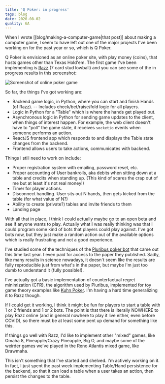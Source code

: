 ```yaml
---
title: 'Q Poker: in progress'
tags: blog
date: 2020-08-02
quality: GA
---
```


When I wrote [[blog/making-a-computer-game|that post]] about making a computer game, I seem to have left out one of the major projects I've been working on for the past year or so, which is Q Poker.

Q Poker is envisioned as an online poker site, with play money (coins), that hosts games other than Texas Hold'em. The first game I've been implementing is [Razz](<https://en.wikipedia.org/wiki/Razz_(poker)>) (7 card stud lowball) and you can see some of the in progress results in this screenshot:

![Screenshot of online poker game](https://i.imgur.com/DYO6M0ol.png)

So far, the things I've got working are:

- Backend game logic, in Python, where you can start and finish Hands (of Razz).
  -- Includes check/bet/raise/fold logic for all players.
- Logic in Python for a "Table" which is where the hands get played out.
- Asynchronous logic in Python for sending game updates to the client, when things of interest happen. For example, the web client doesn't have to "poll" the game state, it receives `socketio` events when someone performs an action.
- ReactJS frontend app which responds to and displays the Table state changes from the backend.
- Frontend allows users to take actions, communicates with backend.

Things I still need to work on include:

- Proper registration system with emailing, password reset, etc.
- Proper accounting of User bankrolls, aka debits when sitting down at a table and credits when standing up. (This kind of scares the crap out of me but at least it's not real money!)
- Timer for player actions.
- Disconnect handling. User sits out N hands, then gets kicked from the table (for what value of N?)
- Ability to create (private?) tables and invite friends to them
- Landing page

With all that in place, I think I could actually maybe go to an open beta and see if anyone wants to play. Actually what I was really thinking was that I could program some kind of bots that players could play against. I've got bots now, but they just make a random action out of the available options which is really frustrating and not a good experience.

I've studied some of the techniques of the [Pluribus poker bot](https://www.pokernews.com/news/2019/07/pluribus-first-ai-to-beat-humans-in-multiplayer-no-limit-34910.htm) that came out this time last year. I even paid for access to the paper they published. Sadly, like many results in science nowadays, it doesn't seem like the results are fully reproducible just from what's in the paper, but maybe I'm just too dumb to understand it (fully possible!).

I've actually got a basic implementation of counterfactual regret minimization (CFR), the algorithm used by Pluribus, implemented for toy game theory examples like [Kuhn Poker](https://en.wikipedia.org/wiki/Kuhn_poker). I'm having a hard time generalizing it to Razz though.

If I could get it working, I think it might be fun for players to start a table with 1 or 2 friends and 1 or 2 bots. The point is that there is literally NOWHERE to play Razz online (and in general nowhere to play it live either, even before COVID), so there must be at least some pent up demand for something like this.

If things go well with Razz, I'd like to implement other "mixed" games, like Omaha 8, Pineapple/Crazy Pineapple, Big O, and maybe some of the weirder games we've played in the Reno Atlantis mixed game, like Drawmaha.

This isn't something that I've started and shelved. I'm actively working on it. In fact, I just spent the past week implementing Table/Hand persistence for the backend, so that it can load a table when a user takes an action, then persist the changes to the table.
